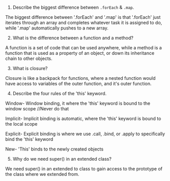 
1. Describe the biggest difference between `.forEach` & `.map`.

The biggest difference between '.forEach' and '.map' is that '.forEach' just iterates through an array and completes whatever task it is assigned to do, while '.map' automatically pushes to a new array.

2. What is the difference between a function and a method?

A function is a set of code that can be used anywhere, while a method is a function that is used as a property of an object, or down its inheritance chain to other objects.

3. What is closure?

Closure is like a backpack for functions, where a nested function would have access to variables of the outer function, and it's outer function.

4. Describe the four rules of the 'this' keyword.

Window- Window binding, it where the 'this' keyword is bound to the window scope //Never do that

Implicit- Implicit binding is automatic, where the 'this' keyword is bound to the local scope

Explicit- Explicit binding is where we use .call, .bind, or .apply to specifically bind the 'this' keyword

New- 'This' binds to the newly created objects


5. Why do we need super() in an extended class?

We need super() in an extended to class to gain access to the prototype of the class where we extended from.